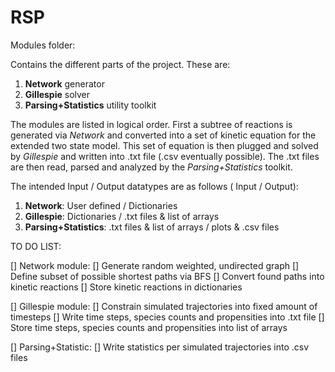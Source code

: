 # RSP
Modules folder:

Contains the different parts of the project. These are:

1. **Network** generator
2. **Gillespie** solver
3. **Parsing+Statistics** utility toolkit

The modules are listed in logical order. First a subtree of reactions is generated via *Network* and converted into a set of kinetic equation for the extended two state model. This set of equation is then plugged and solved by *Gillespie* and written into .txt file (.csv eventually possible). The .txt files are then read, parsed and analyzed by the *Parsing+Statistics* toolkit.

The intended Input / Output datatypes are as follows ( Input / Output):

1. **Network**: User defined / Dictionaries
2. **Gillespie**: Dictionaries / .txt files & list of arrays
3. **Parsing+Statistics**: .txt files & list of arrays / plots & .csv files

TO DO LIST:

[] Network module:
    [] Generate random weighted, undirected graph
    [] Define subset of possible shortest paths via BFS
    [] Convert found paths into kinetic reactions
    [] Store kinetic reactions in dictionaries

[] Gillespie module:
    [] Constrain simulated trajectories into fixed amount of timesteps
    [] Write time steps, species counts and propensities into .txt file
    [] Store time steps, species counts and propensities into list of arrays

[] Parsing+Statistic:
    [] Write statistics per simulated trajectories into .csv files